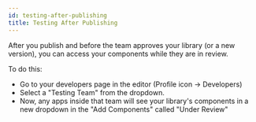 ```yaml
---
id: testing-after-publishing
title: Testing After Publishing
---
```


After you publish and before the team approves your library (or a new version), you can access your components while they are in review.

To do this:

- Go to your developers page in the editor (Profile icon -> Developers)
- Select a "Testing Team" from the dropdown.
- Now, any apps inside that team will see your library's components in a new dropdown in the "Add Components" called "Under Review"
